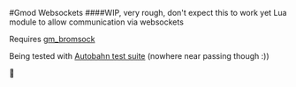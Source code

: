 #Gmod Websockets
####WIP, very rough, don't expect this to work yet
Lua module to allow communication via websockets

Requires [gm_bromsock](https://github.com/Bromvlieg/gm_bromsock)

Being tested with [Autobahn test suite](http://autobahn.ws/testsuite/) (nowhere near passing though :))

:tiger2:
